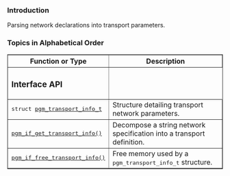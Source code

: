 ### Introduction ###
Parsing network declarations into transport parameters.

### Topics in Alphabetical Order ###

<table cellpadding='5' border='1' cellspacing='0'>
<tr>
<th>Function or Type</th>
<th>Description</th>
</tr>
<tr>
<td><h3>Interface API</h3></td>
</tr><tr>
<td><tt>struct <a href='OpenPgm2CReferencePgmTransportInfoT.md'>pgm_transport_info_t</a></tt></td>
<td>Structure detailing transport network parameters.</td>
</tr><tr>
<td><tt><a href='OpenPgm2CReferencePgmIfGetTransportInfo.md'>pgm_if_get_transport_info()</a></tt></td>
<td>Decompose a string network specification into a transport definition.</td>
</tr><tr>
<td><tt><a href='OpenPgm2CReferencePgmIfGetTransportInfo.md'>pgm_if_free_transport_info()</a></tt></td>
<td>Free memory used by a <tt>pgm_transport_info_t</tt> structure.</td>
</tr>
</table>
